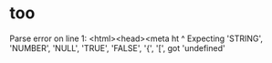 # too
Parse error on line 1: &lt;html>&lt;head>&lt;meta ht ^ Expecting 'STRING', 'NUMBER', 'NULL', 'TRUE', 'FALSE', '{', '[', got 'undefined'
